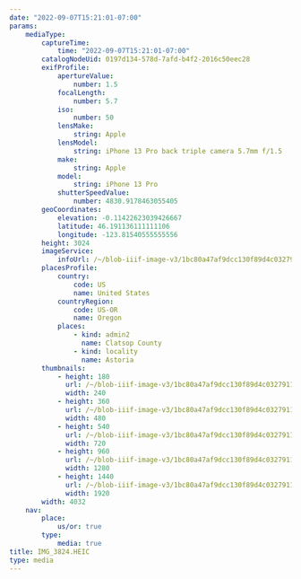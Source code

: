 ```yaml
---
date: "2022-09-07T15:21:01-07:00"
params:
    mediaType:
        captureTime:
            time: "2022-09-07T15:21:01-07:00"
        catalogNodeUid: 0197d134-578d-7afd-b4f2-2016c50eec28
        exifProfile:
            apertureValue:
                number: 1.5
            focalLength:
                number: 5.7
            iso:
                number: 50
            lensMake:
                string: Apple
            lensModel:
                string: iPhone 13 Pro back triple camera 5.7mm f/1.5
            make:
                string: Apple
            model:
                string: iPhone 13 Pro
            shutterSpeedValue:
                number: 4830.9178463055405
        geoCoordinates:
            elevation: -0.11422623039426667
            latitude: 46.191136111111106
            longitude: -123.81540555555556
        height: 3024
        imageService:
            infoUrl: /~/blob-iiif-image-v3/1bc80a47af9dcc130f89d4c032791134b9cd4a85c992bc3acc5360f963656f1d/info.json
        placesProfile:
            country:
                code: US
                name: United States
            countryRegion:
                code: US-OR
                name: Oregon
            places:
                - kind: admin2
                  name: Clatsop County
                - kind: locality
                  name: Astoria
        thumbnails:
            - height: 180
              url: /~/blob-iiif-image-v3/1bc80a47af9dcc130f89d4c032791134b9cd4a85c992bc3acc5360f963656f1d/full/240%2C180/0/default.jpg
              width: 240
            - height: 360
              url: /~/blob-iiif-image-v3/1bc80a47af9dcc130f89d4c032791134b9cd4a85c992bc3acc5360f963656f1d/full/480%2C360/0/default.jpg
              width: 480
            - height: 540
              url: /~/blob-iiif-image-v3/1bc80a47af9dcc130f89d4c032791134b9cd4a85c992bc3acc5360f963656f1d/full/720%2C540/0/default.jpg
              width: 720
            - height: 960
              url: /~/blob-iiif-image-v3/1bc80a47af9dcc130f89d4c032791134b9cd4a85c992bc3acc5360f963656f1d/full/1280%2C960/0/default.jpg
              width: 1280
            - height: 1440
              url: /~/blob-iiif-image-v3/1bc80a47af9dcc130f89d4c032791134b9cd4a85c992bc3acc5360f963656f1d/full/1920%2C1440/0/default.jpg
              width: 1920
        width: 4032
    nav:
        place:
            us/or: true
        type:
            media: true
title: IMG_3824.HEIC
type: media
---
```

